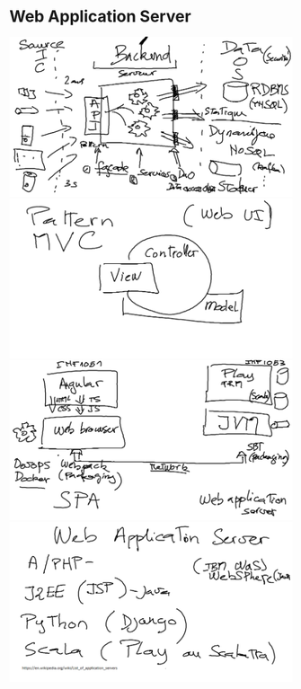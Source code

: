 # Web Application Server

![image](./images/API.png)
![image](./images/MVC.png)
![image](./images/SPA-WAS.png)
![image](./images/WebApplicationServer.png)
